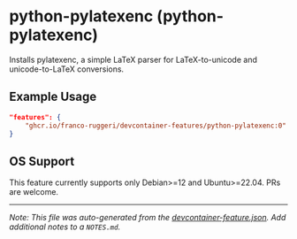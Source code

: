 
# python-pylatexenc (python-pylatexenc)

Installs pylatexenc, a simple LaTeX parser for LaTeX-to-unicode and unicode-to-LaTeX conversions.

## Example Usage

```json
"features": {
    "ghcr.io/franco-ruggeri/devcontainer-features/python-pylatexenc:0": {}
}
```



## OS Support

This feature currently supports only Debian>=12 and Ubuntu>=22.04. PRs are
welcome.


---

_Note: This file was auto-generated from the [devcontainer-feature.json](https://github.com/franco-ruggeri/devcontainer-features/blob/main/src/python-pylatexenc/devcontainer-feature.json).  Add additional notes to a `NOTES.md`._
